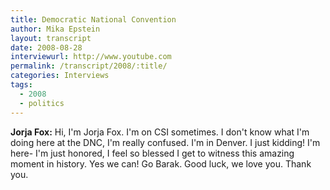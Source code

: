 ```yaml
---
title: Democratic National Convention 
author: Mika Epstein
layout: transcript
date: 2008-08-28
interviewurl: http://www.youtube.com
permalink: /transcript/2008/:title/
categories: Interviews
tags:
  - 2008
  - politics
---
```


**Jorja Fox:** Hi, I'm Jorja Fox. I'm on CSI sometimes. I don't know what I'm doing here at the DNC, I'm really confused. I'm in Denver. I just kidding! I'm here- I'm just honored, I feel so blessed I get to witness this amazing moment in history. Yes we can! Go Barak. Good luck, we love you. Thank you.